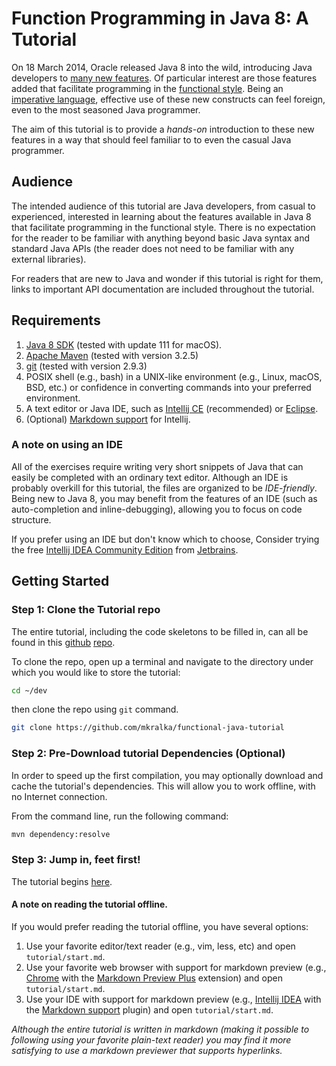 # Function Programming in Java 8: A Tutorial

On 18 March 2014, Oracle released Java 8 into the wild, introducing Java
developers to
[many new features](http://www.oracle.com/technetwork/java/javase/8-whats-new-2157071.html).
Of particular interest are those features added that facilitate programming in
the [functional style](https://en.wikipedia.org/wiki/Functional_programming).
Being an
[imperative language](https://en.wikipedia.org/wiki/Imperative_programming),
effective use of these new constructs can feel foreign, even to the most
seasoned Java programmer.

The aim of this tutorial is to provide a *hands-on* introduction to these new
features in a way that should feel familiar to to even the casual Java
programmer.

## Audience
The intended audience of this tutorial are Java developers, from casual to
experienced, interested in learning about the features available in Java 8 that
facilitate programming in the functional style. There is no expectation for the
reader to be familiar with anything beyond basic Java syntax and standard Java
APIs (the reader does not need to be familiar with any external libraries).

For readers that are new to Java and wonder if this tutorial is right for them,
links to important API documentation are included throughout the tutorial.

## Requirements

1. [Java 8 SDK](http://www.oracle.com/technetwork/java/javase/downloads/jdk8-downloads-2133151.html)
   (tested with update 111 for macOS).
2. [Apache Maven](https://maven.apache.org/) (tested with version 3.2.5)
3. [git](https://git-scm.com/) (tested with version 2.9.3)
4. POSIX shell (e.g., bash) in a UNIX-like environment (e.g., Linux, macOS, BSD,
   etc.) or confidence in converting commands into your preferred environment.
5. A text editor or Java IDE, such as
   [Intellij CE](https://www.jetbrains.com/idea/) (recommended) or
   [Eclipse](https://eclipse.org/).
6. (Optional) [Markdown support](https://plugins.jetbrains.com/plugin/7793) for
   Intellij.

### A note on using an IDE

All of the exercises require writing very short snippets of Java that can easily
be completed with an ordinary text editor. Although an IDE is probably overkill
for this tutorial, the files are organized to be *IDE-friendly*. Being new to
Java 8, you may benefit from the features of an IDE (such as auto-completion and
inline-debugging), allowing you to focus on code structure.

If you prefer using an IDE but don't know which to choose, Consider trying the
free [Intellij IDEA Community Edition](https://www.jetbrains.com/idea/) from
[Jetbrains](https://www.jetbrains.com/).

## Getting Started

### Step 1: Clone the Tutorial repo

The entire tutorial, including the code skeletons to be filled in, can all be
found in this [github](https://github.com/)
[repo](https://github.com/mkralka/functional-java-tutorial).

To clone the repo, open up a terminal and navigate to the directory under which
you would like to store the tutorial:

``` bash
cd ~/dev
```

then clone the repo using `git` command.
``` bash
git clone https://github.com/mkralka/functional-java-tutorial
```

### Step 2: Pre-Download tutorial Dependencies (Optional)

In order to speed up the first compilation, you may optionally download and
cache the tutorial's dependencies. This will allow you to work offline, with no
Internet connection.

From the command line, run the following command:

``` bash
mvn dependency:resolve
```

### Step 3: Jump in, feet first!

The tutorial begins [here](tutorial/start.md).

#### A note on reading the tutorial offline.

If you would prefer reading the tutorial offline, you have several options:

1. Use your favorite editor/text reader (e.g., vim, less, etc) and open
   `tutorial/start.md`.
2. Use your favorite web browser with support for markdown preview (e.g.,
   [Chrome](https://www.google.com/chrome) with the
   [Markdown Preview Plus](https://chrome.google.com/webstore/detail/markdown-preview-plus/febilkbfcbhebfnokafefeacimjdckgl)
   extension) and open `tutorial/start.md`.
3. Use your IDE with support for markdown preview (e.g.,
   [Intellij IDEA](https://www.jetbrains.com/idea/) with the
   [Markdown support](https://plugins.jetbrains.com/plugin/7793) plugin) and
   open `tutorial/start.md`.

*Although the entire tutorial is written in markdown (making it possible to
following using your favorite plain-text reader) you may find it more satisfying
to use a markdown previewer that supports hyperlinks.*

